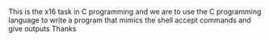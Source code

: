This is the x16 task in C programming and we are to use
the C programming language to write a program that
mimics the shell
accept commands and give outputs
Thanks
